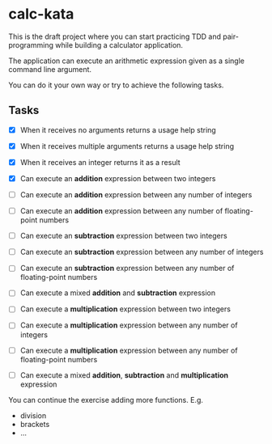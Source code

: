 # calc-kata

This is the draft project where you can start practicing TDD and pair-programming while building a calculator application.   

The application can execute an arithmetic expression given as a single command line argument.

You can do it your own way or try to achieve the following tasks.

## Tasks

- [x] When it receives no arguments returns a usage help string

- [x]  When it receives multiple arguments returns a usage help string

- [x] When it receives an integer returns it as a result

- [x] Can execute an **addition** expression between two integers 

- [ ] Can execute an **addition** expression between any number of integers 

- [ ] Can execute an **addition** expression between any number of floating-point numbers

- [ ] Can execute an **subtraction** expression between two integers 

- [ ] Can execute an **subtraction** expression between any number of integers 

- [ ] Can execute an **subtraction** expression between any number of floating-point numbers

- [ ] Can execute a mixed **addition** and **subtraction** expression

- [ ] Can execute a **multiplication** expression between two integers 

- [ ] Can execute a **multiplication** expression between any number of integers 

- [ ] Can execute a **multiplication** expression between any number of floating-point numbers 

- [ ] Can execute a mixed **addition**, **subtraction** and  **multiplication** expression

You can continue the exercise adding more functions. E.g.
- division
- brackets
- ...
